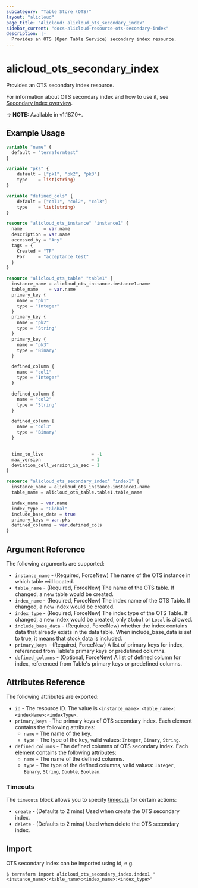 ```yaml
---
subcategory: "Table Store (OTS)"
layout: "alicloud"
page_title: "Alicloud: alicloud_ots_secondary_index"
sidebar_current: "docs-alicloud-resource-ots-secondary-index"
description: |-
  Provides an OTS (Open Table Service) secondary index resource.
---
```


# alicloud\_ots\_secondary_index

Provides an OTS secondary index resource.

For information about OTS secondary index and how to use it, see [Secondary index overview](https://www.alibabacloud.com/help/en/tablestore/latest/secondary-index-overview).

-> **NOTE:** Available in v1.187.0+.

## Example Usage

``` terraform
variable "name" {
  default = "terraformtest"
}

variable "pks" {
    default = ["pk1", "pk2", "pk3"]
    type    = list(string)
}

variable "defined_cols" {
    default = ["col1", "col2", "col3"]
    type    = list(string)
}

resource "alicloud_ots_instance" "instance1" {
  name        = var.name
  description = var.name
  accessed_by = "Any"
  tags = {
    Created = "TF"
    For     = "acceptance test"
  }
}

resource "alicloud_ots_table" "table1" {
  instance_name = alicloud_ots_instance.instance1.name
  table_name    = var.name
  primary_key {
    name = "pk1"
    type = "Integer"
  }
  primary_key {
    name = "pk2"
    type = "String"
  }
  primary_key {
    name = "pk3"
    type = "Binary"
  }

  defined_column {
    name = "col1"
    type = "Integer"
  }

  defined_column {
    name = "col2"
    type = "String"
  }

  defined_column {
    name = "col3"
    type = "Binary"
  }
  

  time_to_live                  = -1
  max_version                   = 1
  deviation_cell_version_in_sec = 1
}

resource "alicloud_ots_secondary_index" "index1" {
  instance_name = alicloud_ots_instance.instance1.name
  table_name = alicloud_ots_table.table1.table_name

  index_name = var.name
  index_type = "Global"
  include_base_data = true
  primary_keys = var.pks
  defined_columns = var.defined_cols
}
```

## Argument Reference

The following arguments are supported:
* `instance_name` - (Required, ForceNew) The name of the OTS instance in which table will located.
* `table_name` - (Required, ForceNew) The name of the OTS table. If changed, a new table would be created.
* `index_name` - (Required, ForceNew) The index name of the OTS Table. If changed, a new index would be created.
* `index_type` - (Required, ForceNew) The index type of the OTS Table. If changed, a new index would be created, only `Global` or `Local` is allowed.
* `include_base_data` - (Required, ForceNew) whether the index contains data that already exists in the data table. When include_base_data is set to true, it means that stock data is included.
* `primary_keys` - (Required, ForceNew) A list of primary keys for index, referenced from Table's primary keys or predefined columns.
* `defined_columns` - (Optional, ForceNew) A list of defined column for index, referenced from Table's primary keys or predefined columns.

## Attributes Reference

The following attributes are exported:

* `id` - The resource ID. The value is `<instance_name>:<table_name>:<indexName>:<indexType>`.
* `primary_keys` - The primary keys of OTS secondary index. Each element contains the following attributes:
    * `name` - The name of the key.
    * `type` - The type of the key, valid values: `Integer`, `Binary`, `String`.
* `defined_columns` - The defined columns of OTS secondary index. Each element contains the following attributes:
  * `name` - The name of the defined columns.
  * `type` - The type of the defined columns, valid values: `Integer`, `Binary`, `String`, `Double`, `Boolean`.

### Timeouts

The `timeouts` block allows you to specify [timeouts](https://www.terraform.io/docs/configuration-0-11/resources.html#timeouts) for certain actions:

* `create` - (Defaults to 2 mins) Used when create the OTS secondary index.
* `delete` - (Defaults to 2 mins) Used when delete the OTS secondary index.

## Import

OTS secondary index can be imported using id, e.g.

```shell
$ terraform import alicloud_ots_secondary_index.index1 "<instance_name>:<table_name>:<index_name>:<index_type>"
```
